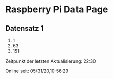 
# Raspberry Pi Data Page
## Datensatz 1
1. 1
2. 63
3. 151

Zeitpunkt der letzten Aktualisierung: 22:30

Online seit: 05/31/20,10:56:29
    